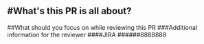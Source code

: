 #What's this PR is all about?
-----------------------------
##What should you focus on while reviewing this PR
###Additional information for the reviewer
####JIRA
######8888888
